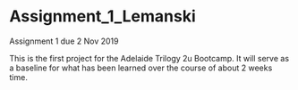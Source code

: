 # Assignment_1_Lemanski
Assignment 1 due 2 Nov 2019

This is the first project for the Adelaide Trilogy 2u Bootcamp.  It will serve as a baseline for what has been learned over the course of about 2 weeks time.
